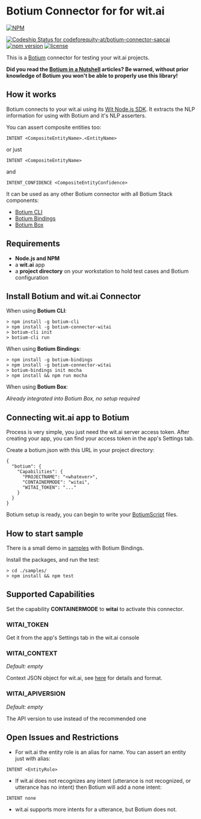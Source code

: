# Botium Connector for for wit.ai

[![NPM](https://nodei.co/npm/botium-connector-witai.png?downloads=true&downloadRank=true&stars=true)](https://nodei.co/npm/botium-connector-witai/)

[![Codeship Status for codeforequity-at/botium-connector-sapcai](https://app.codeship.com/projects/22e46100-911b-0137-ae8a-4e8cea91d933/status?branch=master)](https://app.codeship.com/projects/356365)
[![npm version](https://badge.fury.io/js/botium-connector-witai.svg)](https://badge.fury.io/js/botium-connector-witai)
[![license](https://img.shields.io/github/license/mashape/apistatus.svg)]()

This is a [Botium](https://github.com/codeforequity-at/botium-core) connector for testing your wit.ai projects.

__Did you read the [Botium in a Nutshell](https://medium.com/@floriantreml/botium-in-a-nutshell-part-1-overview-f8d0ceaf8fb4) articles? Be warned, without prior knowledge of Botium you won't be able to properly use this library!__

## How it works
Botium connects to your wit.ai using its [Wit Node.js SDK](https://github.com/wit-ai/node-wit). It extracts the NLP information for using with Botium and it's NLP asserters.

You can assert composite entities too:
```
INTENT <CompositeEntityName>.<EntityName>
```
or just
```
INTENT <CompositeEntityName>
```
and
```
INTENT_CONFIDENCE <CompositeEntityConfidence>
```

It can be used as any other Botium connector with all Botium Stack components:
* [Botium CLI](https://github.com/codeforequity-at/botium-cli/)
* [Botium Bindings](https://github.com/codeforequity-at/botium-bindings/)
* [Botium Box](https://www.botium.at)

## Requirements
* **Node.js and NPM**
* a **wit.ai** app
* a **project directory** on your workstation to hold test cases and Botium configuration

## Install Botium and wit.ai Connector

When using __Botium CLI__:

```
> npm install -g botium-cli
> npm install -g botium-connector-witai
> botium-cli init
> botium-cli run
```

When using __Botium Bindings__:

```
> npm install -g botium-bindings
> npm install -g botium-connector-witai
> botium-bindings init mocha
> npm install && npm run mocha
```

When using __Botium Box__:

_Already integrated into Botium Box, no setup required_

## Connecting wit.ai app to Botium

Process is very simple, you just need the wit.ai server access token. After creating your app, you can find your access token in the app's Settings tab.

Create a botium.json with this URL in your project directory:

```
{
  "botium": {
    "Capabilities": {
      "PROJECTNAME": "<whatever>",
      "CONTAINERMODE": "witai",
      "WITAI_TOKEN": "..."
    }
  }
}
```

Botium setup is ready, you can begin to write your [BotiumScript](https://github.com/codeforequity-at/botium-core/wiki/Botium-Scripting) files.

## How to start sample

There is a small demo in [samples](./samples) with Botium Bindings.

Install the packages, and run the test:
```
> cd ./samples/
> npm install && npm test
```

## Supported Capabilities

Set the capability __CONTAINERMODE__ to __witai__ to activate this connector.

### WITAI_TOKEN
Get it from the app's Settings tab in the wit.ai console

### WITAI_CONTEXT
_Default: empty_

Context JSON object for wit.ai, see [here](https://wit.ai/docs/http/20170307#context_link) for details and format.

### WITAI_APIVERSION
_Default: empty_

The API version to use instead of the recommended one

## Open Issues and Restrictions
* For wit.ai the entity role is an alias for name. You can assert an entity just with alias:
```
INTENT <EntityRole>
```
* If wit.ai does not recognizes any intent (utterance is not recognized, or utterance has no intent) then Botium will add a none intent: 
```
INTENT none
```

* wit.ai supports more intents for a utterance, but Botium does not.
